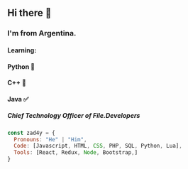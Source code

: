 ## Hi there 👋

### I'm from Argentina.
#### Learning:
#### Python 🐍
#### C++ 💫
#### Java ✅

##### Chief Technology Officer of _**File.Developers**_
```js
const zad4y = {
  Pronouns: "He" | "Him",
  Code: [Javascript, HTML, CSS, PHP, SQL, Python, Lua],
  Tools: [React, Redux, Node, Bootstrap,]
}
```
